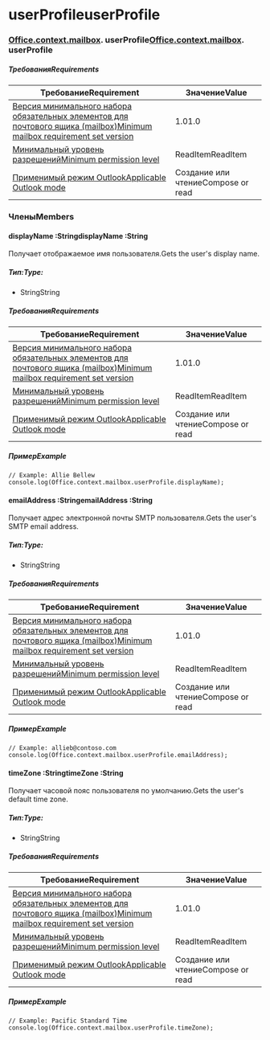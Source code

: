 
# <a name="userprofile"></a><span data-ttu-id="3c57c-101">userProfile</span><span class="sxs-lookup"><span data-stu-id="3c57c-101">userProfile</span></span>

### <span data-ttu-id="3c57c-p101">[Office](Office.md)[.context](Office.context.md)[.mailbox](Office.context.mailbox.md). userProfile</span><span class="sxs-lookup"><span data-stu-id="3c57c-p101">[Office](Office.md)[.context](Office.context.md)[.mailbox](Office.context.mailbox.md). userProfile</span></span>

##### <a name="requirements"></a><span data-ttu-id="3c57c-104">Требования</span><span class="sxs-lookup"><span data-stu-id="3c57c-104">Requirements</span></span>

|<span data-ttu-id="3c57c-105">Требование</span><span class="sxs-lookup"><span data-stu-id="3c57c-105">Requirement</span></span>| <span data-ttu-id="3c57c-106">Значение</span><span class="sxs-lookup"><span data-stu-id="3c57c-106">Value</span></span>|
|---|---|
|[<span data-ttu-id="3c57c-107">Версия минимального набора обязательных элементов для почтового ящика (mailbox)</span><span class="sxs-lookup"><span data-stu-id="3c57c-107">Minimum mailbox requirement set version</span></span>](/office/dev/add-ins/reference/requirement-sets/outlook-api-requirement-sets)| <span data-ttu-id="3c57c-108">1.0</span><span class="sxs-lookup"><span data-stu-id="3c57c-108">1.0</span></span>|
|[<span data-ttu-id="3c57c-109">Минимальный уровень разрешений</span><span class="sxs-lookup"><span data-stu-id="3c57c-109">Minimum permission level</span></span>](https://docs.microsoft.com/outlook/add-ins/understanding-outlook-add-in-permissions)| <span data-ttu-id="3c57c-110">ReadItem</span><span class="sxs-lookup"><span data-stu-id="3c57c-110">ReadItem</span></span>|
|[<span data-ttu-id="3c57c-111">Применимый режим Outlook</span><span class="sxs-lookup"><span data-stu-id="3c57c-111">Applicable Outlook mode</span></span>](https://docs.microsoft.com/outlook/add-ins/#extension-points)| <span data-ttu-id="3c57c-112">Создание или чтение</span><span class="sxs-lookup"><span data-stu-id="3c57c-112">Compose or read</span></span>|

### <a name="members"></a><span data-ttu-id="3c57c-113">Члены</span><span class="sxs-lookup"><span data-stu-id="3c57c-113">Members</span></span>

####  <a name="displayname-string"></a><span data-ttu-id="3c57c-114">displayName :String</span><span class="sxs-lookup"><span data-stu-id="3c57c-114">displayName :String</span></span>

<span data-ttu-id="3c57c-115">Получает отображаемое имя пользователя.</span><span class="sxs-lookup"><span data-stu-id="3c57c-115">Gets the user's display name.</span></span>

##### <a name="type"></a><span data-ttu-id="3c57c-116">Тип:</span><span class="sxs-lookup"><span data-stu-id="3c57c-116">Type:</span></span>

*   <span data-ttu-id="3c57c-117">String</span><span class="sxs-lookup"><span data-stu-id="3c57c-117">String</span></span>

##### <a name="requirements"></a><span data-ttu-id="3c57c-118">Требования</span><span class="sxs-lookup"><span data-stu-id="3c57c-118">Requirements</span></span>

|<span data-ttu-id="3c57c-119">Требование</span><span class="sxs-lookup"><span data-stu-id="3c57c-119">Requirement</span></span>| <span data-ttu-id="3c57c-120">Значение</span><span class="sxs-lookup"><span data-stu-id="3c57c-120">Value</span></span>|
|---|---|
|[<span data-ttu-id="3c57c-121">Версия минимального набора обязательных элементов для почтового ящика (mailbox)</span><span class="sxs-lookup"><span data-stu-id="3c57c-121">Minimum mailbox requirement set version</span></span>](/office/dev/add-ins/reference/requirement-sets/outlook-api-requirement-sets)| <span data-ttu-id="3c57c-122">1.0</span><span class="sxs-lookup"><span data-stu-id="3c57c-122">1.0</span></span>|
|[<span data-ttu-id="3c57c-123">Минимальный уровень разрешений</span><span class="sxs-lookup"><span data-stu-id="3c57c-123">Minimum permission level</span></span>](https://docs.microsoft.com/outlook/add-ins/understanding-outlook-add-in-permissions)| <span data-ttu-id="3c57c-124">ReadItem</span><span class="sxs-lookup"><span data-stu-id="3c57c-124">ReadItem</span></span>|
|[<span data-ttu-id="3c57c-125">Применимый режим Outlook</span><span class="sxs-lookup"><span data-stu-id="3c57c-125">Applicable Outlook mode</span></span>](https://docs.microsoft.com/outlook/add-ins/#extension-points)| <span data-ttu-id="3c57c-126">Создание или чтение</span><span class="sxs-lookup"><span data-stu-id="3c57c-126">Compose or read</span></span>|

##### <a name="example"></a><span data-ttu-id="3c57c-127">Пример</span><span class="sxs-lookup"><span data-stu-id="3c57c-127">Example</span></span>

```
// Example: Allie Bellew
console.log(Office.context.mailbox.userProfile.displayName);
```

####  <a name="emailaddress-string"></a><span data-ttu-id="3c57c-128">emailAddress :String</span><span class="sxs-lookup"><span data-stu-id="3c57c-128">emailAddress :String</span></span>

<span data-ttu-id="3c57c-129">Получает адрес электронной почты SMTP пользователя.</span><span class="sxs-lookup"><span data-stu-id="3c57c-129">Gets the user's SMTP email address.</span></span>

##### <a name="type"></a><span data-ttu-id="3c57c-130">Тип:</span><span class="sxs-lookup"><span data-stu-id="3c57c-130">Type:</span></span>

*   <span data-ttu-id="3c57c-131">String</span><span class="sxs-lookup"><span data-stu-id="3c57c-131">String</span></span>

##### <a name="requirements"></a><span data-ttu-id="3c57c-132">Требования</span><span class="sxs-lookup"><span data-stu-id="3c57c-132">Requirements</span></span>

|<span data-ttu-id="3c57c-133">Требование</span><span class="sxs-lookup"><span data-stu-id="3c57c-133">Requirement</span></span>| <span data-ttu-id="3c57c-134">Значение</span><span class="sxs-lookup"><span data-stu-id="3c57c-134">Value</span></span>|
|---|---|
|[<span data-ttu-id="3c57c-135">Версия минимального набора обязательных элементов для почтового ящика (mailbox)</span><span class="sxs-lookup"><span data-stu-id="3c57c-135">Minimum mailbox requirement set version</span></span>](/office/dev/add-ins/reference/requirement-sets/outlook-api-requirement-sets)| <span data-ttu-id="3c57c-136">1.0</span><span class="sxs-lookup"><span data-stu-id="3c57c-136">1.0</span></span>|
|[<span data-ttu-id="3c57c-137">Минимальный уровень разрешений</span><span class="sxs-lookup"><span data-stu-id="3c57c-137">Minimum permission level</span></span>](https://docs.microsoft.com/outlook/add-ins/understanding-outlook-add-in-permissions)| <span data-ttu-id="3c57c-138">ReadItem</span><span class="sxs-lookup"><span data-stu-id="3c57c-138">ReadItem</span></span>|
|[<span data-ttu-id="3c57c-139">Применимый режим Outlook</span><span class="sxs-lookup"><span data-stu-id="3c57c-139">Applicable Outlook mode</span></span>](https://docs.microsoft.com/outlook/add-ins/#extension-points)| <span data-ttu-id="3c57c-140">Создание или чтение</span><span class="sxs-lookup"><span data-stu-id="3c57c-140">Compose or read</span></span>|

##### <a name="example"></a><span data-ttu-id="3c57c-141">Пример</span><span class="sxs-lookup"><span data-stu-id="3c57c-141">Example</span></span>

```
// Example: allieb@contoso.com
console.log(Office.context.mailbox.userProfile.emailAddress);
```

####  <a name="timezone-string"></a><span data-ttu-id="3c57c-142">timeZone :String</span><span class="sxs-lookup"><span data-stu-id="3c57c-142">timeZone :String</span></span>

<span data-ttu-id="3c57c-143">Получает часовой пояс пользователя по умолчанию.</span><span class="sxs-lookup"><span data-stu-id="3c57c-143">Gets the user's default time zone.</span></span>

##### <a name="type"></a><span data-ttu-id="3c57c-144">Тип:</span><span class="sxs-lookup"><span data-stu-id="3c57c-144">Type:</span></span>

*   <span data-ttu-id="3c57c-145">String</span><span class="sxs-lookup"><span data-stu-id="3c57c-145">String</span></span>

##### <a name="requirements"></a><span data-ttu-id="3c57c-146">Требования</span><span class="sxs-lookup"><span data-stu-id="3c57c-146">Requirements</span></span>

|<span data-ttu-id="3c57c-147">Требование</span><span class="sxs-lookup"><span data-stu-id="3c57c-147">Requirement</span></span>| <span data-ttu-id="3c57c-148">Значение</span><span class="sxs-lookup"><span data-stu-id="3c57c-148">Value</span></span>|
|---|---|
|[<span data-ttu-id="3c57c-149">Версия минимального набора обязательных элементов для почтового ящика (mailbox)</span><span class="sxs-lookup"><span data-stu-id="3c57c-149">Minimum mailbox requirement set version</span></span>](/office/dev/add-ins/reference/requirement-sets/outlook-api-requirement-sets)| <span data-ttu-id="3c57c-150">1.0</span><span class="sxs-lookup"><span data-stu-id="3c57c-150">1.0</span></span>|
|[<span data-ttu-id="3c57c-151">Минимальный уровень разрешений</span><span class="sxs-lookup"><span data-stu-id="3c57c-151">Minimum permission level</span></span>](https://docs.microsoft.com/outlook/add-ins/understanding-outlook-add-in-permissions)| <span data-ttu-id="3c57c-152">ReadItem</span><span class="sxs-lookup"><span data-stu-id="3c57c-152">ReadItem</span></span>|
|[<span data-ttu-id="3c57c-153">Применимый режим Outlook</span><span class="sxs-lookup"><span data-stu-id="3c57c-153">Applicable Outlook mode</span></span>](https://docs.microsoft.com/outlook/add-ins/#extension-points)| <span data-ttu-id="3c57c-154">Создание или чтение</span><span class="sxs-lookup"><span data-stu-id="3c57c-154">Compose or read</span></span>|

##### <a name="example"></a><span data-ttu-id="3c57c-155">Пример</span><span class="sxs-lookup"><span data-stu-id="3c57c-155">Example</span></span>

```
// Example: Pacific Standard Time
console.log(Office.context.mailbox.userProfile.timeZone);
```